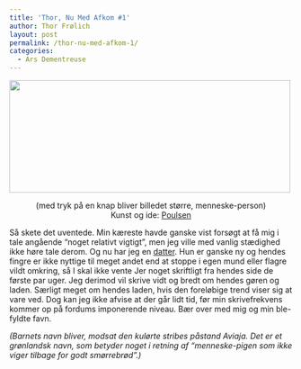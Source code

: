 ```yaml
---
title: 'Thor, Nu Med Afkom #1'
author: Thor Frølich
layout: post
permalink: /thor-nu-med-afkom-1/
categories:
  - Ars Dementreuse
---
```

[<img src="http://www.abekat.net/images/Thor_Comic_07.jpg" width="500" height="200" alt="" />][1]  
<center>
  (med tryk på en knap bliver billedet større, menneske-person)<br /> Kunst og ide: <a href="http://no-go.dk">Poulsen</a>
</center>

Så skete det uventede. Min kæreste havde ganske vist forsøgt at få mig i tale angående “noget relativt vigtigt”, men jeg ville med vanlig stædighed ikke høre tale derom. Og nu har jeg en [datter][2]. Hun er ganske ny og hendes fingre er ikke nyttige til meget andet end at stoppe i egen mund eller flagre vildt omkring, så I skal ikke vente Jer noget skriftligt fra hendes side de første par uger. Jeg derimod vil skrive vidt og bredt om hendes gøren og laden. Særligt meget om hendes laden, hvis den foreløbige trend viser sig at vare ved. Dog kan jeg ikke afvise at der går lidt tid, før min skrivefrekvens kommer op på fordums imponerende niveau. Bær over med mig og min ble-fyldte favn.

*(Barnets navn bliver, modsat den kulørte stribes påstand Aviaja. Det er et grønlandsk navn, som betyder noget i retning af “menneske-pigen som ikke viger tilbage for godt smørrebrød”.)*

 [1]: http://www.abekat.net/images/Thor_Comic_07.jpg
 [2]: http://www.abekat.net/images/aviaja.jpg